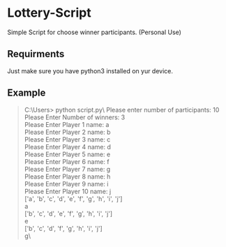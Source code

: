 # Lottery-Script
Simple Script for choose winner participants. (Personal Use)

## Requirments
Just make sure you have python3 installed on yur device.

## Example
> C:\Users> python script.py\\
Please enter number of participants: 10\
Please Enter Number of winners: 3\
Please Enter Player 1 name: a\
Please Enter Player 2 name: b\
Please Enter Player 3 name: c\
Please Enter Player 4 name: d\
Please Enter Player 5 name: e\
Please Enter Player 6 name: f\
Please Enter Player 7 name: g\
Please Enter Player 8 name: h\
Please Enter Player 9 name: i\
Please Enter Player 10 name: j\
['a', 'b', 'c', 'd', 'e', 'f', 'g', 'h', 'i', 'j']\
a\
['b', 'c', 'd', 'e', 'f', 'g', 'h', 'i', 'j']\
e\
['b', 'c', 'd', 'f', 'g', 'h', 'i', 'j']\
g\
